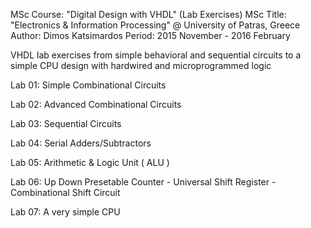 MSc Course: "Digital Design with VHDL" (Lab Exercises) 
MSc Title: "Electronics & Information Processing" @ University of Patras, Greece 
Author: Dimos Katsimardos 
Period: 2015 November - 2016 February

VHDL lab exercises from simple behavioral and sequential circuits to a simple CPU design with hardwired and microprogrammed logic

Lab 01: Simple Combinational Circuits

Lab 02: Advanced Combinational Circuits

Lab 03: Sequential Circuits

Lab 04: Serial Adders/Subtractors

Lab 05: Arithmetic & Logic Unit ( ALU )

Lab 06: Up Down Presetable Counter - Universal Shift Register - Combinational Shift Circuit

Lab 07: A very simple CPU

